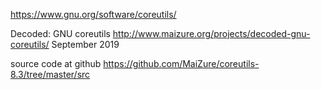 https://www.gnu.org/software/coreutils/Decoded: GNU coreutilshttp://www.maizure.org/projects/decoded-gnu-coreutils/September 2019source code at githubhttps://github.com/MaiZure/coreutils-8.3/tree/master/src